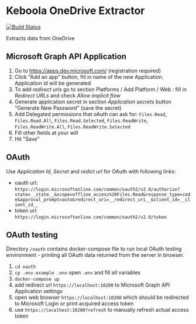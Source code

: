 # Keboola OneDrive Extractor

[![Build Status](https://travis-ci.org/jakubbartel/keboola-onedrive-extractor.svg?branch=master)](https://travis-ci.org/jakubbartel/keboola-onedrive-extractor)

Extracts data from OneDrive

## Microsoft Graph API Application

1. Go to <https://apps.dev.microsoft.com/> (registration required)
2. Click "Add an app" button, fill in name of the new Application. Application id will be generated
3. To add *redirect urls* go to section Platforms / Add Platform / Web : fill in *Redirect URLs* and check *Allow implicit flow*
4. Generate application secret in section *Application secrets* button "Generate New Password" (save the secret)
5. Add Delegated permissions that oAuth can ask for: `Files.Read`, `Files.Read.All`, `Files.Read.Selected`, `Files.ReadWrite`, `Files.ReadWrite.All`, `Files.ReadWrite.Selected`
6. Fill other fields at your will
7. Hit "Save"

## OAuth

Use *Application Id*, *Secret* and *redict url* for OAuth with following links:

- oauth url: `https://login.microsoftonline.com/common/oauth2/v2.0/authorize?state=__state__&scope=offline_access%20Files.Read&response_type=code&approval_prompt=auto&redirect_uri=__redirect_uri__&client_id=__client_id__`
- token url: `https://login.microsoftonline.com/common/oauth2/v2.0/token`

## OAuth testing

Directory `/oauth` contains docker-compose file to run local OAuth testing environment - printing all OAuth data
returned from the server in browser.

1. `cd oauth`
2. `cp .env.example .env` open `.env` and fill all variables
3. `docker-compose up`
4. add redirect url `https://localhost:10200` to Microsoft Graph API Application settings
5. open web browser `https://localhost:10200` which should be redirected to Microsoft Login or print acquired access token
6. use `https://localhost:10200?refresh` to manually refresh actual access token
